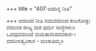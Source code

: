 +++
title = "407 ಅದರಿನ್ದ ನೀತಿ"

+++
ಅದರಿಂದ ನೀತಿ ನಯವದರಿಂದ ಕುಲಗೋತ್ರ।  
ವದರಿಂದ ರಾಜ್ಯ ಮಠ ಧರ್ಮ ಸಂಸ್ಥೆಗಳು॥  
ಒದವುವದರಿಂದೆ ಮಮತಾನಾಶದವಕಾಶ-।  
ವದರಿನಾತ್ಮವಿಕಾಸ - ಮಂಕುತಿಮ್ಮ॥  
